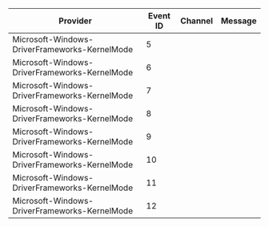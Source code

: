 Provider                                       |  Event ID  |  Channel  |  Message
-----------------------------------------------|------------|-----------|---------
Microsoft-Windows-DriverFrameworks-KernelMode  |  5         |           |
Microsoft-Windows-DriverFrameworks-KernelMode  |  6         |           |
Microsoft-Windows-DriverFrameworks-KernelMode  |  7         |           |
Microsoft-Windows-DriverFrameworks-KernelMode  |  8         |           |
Microsoft-Windows-DriverFrameworks-KernelMode  |  9         |           |
Microsoft-Windows-DriverFrameworks-KernelMode  |  10        |           |
Microsoft-Windows-DriverFrameworks-KernelMode  |  11        |           |
Microsoft-Windows-DriverFrameworks-KernelMode  |  12        |           |
